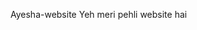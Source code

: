 Ayesha-website 
Yeh meri pehli website hai 
<!DOCTYPE html>
<html>
<head>
  <title>Ayesha ki Website>
    
    h1 {Meri pehli website  }
</head>
<body>
  <h1>Welcome to Ayesha's Website</h1>
  <p>Yeh meri pehli public website hai — ab yeh thodi pretty bhi hai 😊</p>
</body>
</html>
